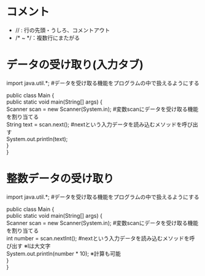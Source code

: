 # コメント  
* // : 行の先頭・うしろ、コメントアウト 
* /* ~ */：複数行にまたがる

# データの受け取り(入力タブ)
import java.util.*;  #データを受け取る機能をプログラムの中で扱えるようにする  
  
public class Main {  
    public static void main(String[] args) {  
        Scanner scan = new Scanner(System.in);  #変数scanにデータを受け取る機能を割り当てる  
        String text = scan.next();  #nextという入力データを読み込むメソッドを呼び出す  
        System.out.println(text);  
    }  
}  

# 整数データの受け取り
import java.util.*;  #データを受け取る機能をプログラムの中で扱えるようにする  
  
public class Main {  
    public static void main(String[] args) {  
        Scanner scan = new Scanner(System.in);  #変数scanにデータを受け取る機能を割り当てる  
        int number = scan.nextInt();  #nextという入力データを読み込むメソッドを呼び出す ※Iは大文字  
        System.out.println(number * 10);  ※計算も可能  
    }  
}  
